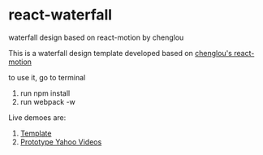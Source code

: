 # react-waterfall
waterfall design based on react-motion by chenglou

This is a waterfall design template developed based on <a target="_blank" href="https://github.com/chenglou/react-motion">chenglou's react-motion</a>

to use it, go to terminal

<ol>
 <li>run npm install</li>
  <li>run webpack -w</li>
</ol>

Live demoes are:
<ol>
<li><a target="_blank" href="http://kjhuang.com/react/demo/default">Template</a></li>
<li><a target="_blank" href="http://kjhuang.com/react/demo/yahoo">Prototype Yahoo Videos</a></li>
</ol>


